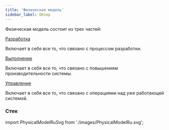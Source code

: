 ```yaml
---
title: 'Физическая модель'
sidebar_label: Обзор
---
```


Физическая модель состоит из трех частей: 

[Разработка](Development.md)

Включает в себя все то, что связано с процессом разработки.

[Выполнение](Execution.md)

Включает в себя все то, что связано с повышением производительности системы.

[Управление](Management.md)

Включает в себя все то, что связано с операциями над уже работающей системой.

### Стек

import PhysicalModelRuSvg from './images/PhysicalModelRu.svg';

<PhysicalModelRuSvg />
  
